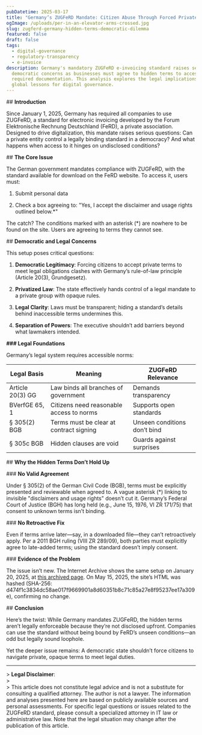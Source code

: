 ```yaml
---
pubDatetime: 2025-03-17
title: "Germany’s ZUGFeRD Mandate: Citizen Abuse Through Forced Private Terms"
ogImage: /uploads/per-in-an-elevator-arms-crossed.jpg
slug: zugferd-germany-hidden-terms-democratic-dilemma
featured: false
draft: false
tags:
  - digital-governance
  - regulatory-transparency
  - e-invoice
description: Germany's mandatory ZUGFeRD e-invoicing standard raises serious
  democratic concerns as businesses must agree to hidden terms to access legally
  required documentation. This analysis explores the legal implications and
  global lessons for digital governance.
---
```

\## **Introduction**

Since January 1, 2025, Germany has required all companies to use ZUGFeRD, a standard for electronic invoicing developed by the Forum Elektronische Rechnung Deutschland (FeRD), a private association. Designed to drive digitalization, this mandate raises serious questions: Can a private entity control a legally binding standard in a democracy? And what happens when access to it hinges on undisclosed conditions?

\## **The Core Issue**

The German government mandates compliance with ZUGFeRD, with the standard available for download on the FeRD website. To access it, users must:

1.  Submit personal data
    
2.  Check a box agreeing to: "Yes, I accept the disclaimer and usage rights outlined below.\*"
    

The catch? The conditions marked with an asterisk (\*) are nowhere to be found on the site. Users are agreeing to terms they cannot see.

\## **Democratic and Legal Concerns**

This setup poses critical questions:

1.  **Democratic Legitimacy**: Forcing citizens to accept private terms to meet legal obligations clashes with Germany’s rule-of-law principle (Article 20(3), Grundgesetz).
    
2.  **Privatized Law**: The state effectively hands control of a legal mandate to a private group with opaque rules.
    
3.  **Legal Clarity**: Laws must be transparent; hiding a standard’s details behind inaccessible terms undermines this.
    
4.  **Separation of Powers**: The executive shouldn’t add barriers beyond what lawmakers intended.
    

**\### Legal Foundations**

Germany’s legal system requires accessible norms:

| **Legal Basis** | **Meaning** | **ZUGFeRD Relevance** |
| --- | --- | --- |
| Article 20(3) GG | Law binds all branches of government | Demands transparency |
| BVerfGE 65, 1 | Citizens need reasonable access to norms | Supports open standards |
| § 305(2) BGB | Terms must be clear at contract signing | Unseen conditions don’t bind |
| § 305c BGB | Hidden clauses are void | Guards against surprises |

\## **Why the Hidden Terms Don’t Hold Up**

\### **No Valid Agreement**

Under § 305(2) of the German Civil Code (BGB), terms must be explicitly presented and reviewable when agreed to. A vague asterisk (\*) linking to invisible "disclaimers and usage rights" doesn’t cut it. Germany’s Federal Court of Justice (BGH) has long held (e.g., June 15, 1976, VI ZR 171/75) that consent to unknown terms isn’t binding.

\### **No Retroactive Fix**

Even if terms arrive later—say, in a downloaded file—they can’t retroactively apply. Per a 2011 BGH ruling (VIII ZR 289/09), both parties must explicitly agree to late-added terms; using the standard doesn’t imply consent.

\### **Evidence of the Problem**

The issue isn’t new. The Internet Archive shows the same setup on January 20, 2025, at [this archived page](https://web.archive.org/web/20250120113553/https://www.ferd-net.de/publikationen-produkte/publikationen/detailseite/zugferd-232-english). On May 15, 2025, the site’s HTML was hashed (SHA-256: d474f1c3834dc58ae017f9669901a8d60351b8c71c85a27e8f95237ee17a309e), confirming no change.

\## **Conclusion**

Here’s the twist: While Germany mandates ZUGFeRD, the hidden terms aren’t legally enforceable because they’re not disclosed upfront. Companies can use the standard without being bound by FeRD’s unseen conditions—an odd but legally sound loophole.

Yet the deeper issue remains: A democratic state shouldn’t force citizens to navigate private, opaque terms to meet legal duties.

* * *

\> **Legal Disclaimer**:  
\>  
\> This article does not constitute legal advice and is not a substitute for consulting a qualified attorney. The author is not a lawyer. The information and analyses presented here are based on publicly available sources and personal assessments. For specific legal questions or issues related to the ZUGFeRD standard, please consult a specialized attorney in IT law or administrative law. Note that the legal situation may change after the publication of this article.